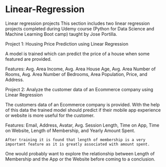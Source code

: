 # Linear-Regression
Linear regression projects
This section includes two linear regression projects completed during Udemy course (Python for Data Science and Machine Learning Boot camp) taught by Jose Portilla. 

Project 1: Housing Price Prediction using Linear Regression

A model is trained which can predict the price of a house when some featured are provided.

Features: Avg. Area Income,
	Avg. Area House Age,
	Avg. Area Number of Rooms,
	Avg. Area Number of Bedrooms, 
	Area Population, 
	Price,
  and Address.
  
Project 2: Analyze the customer data of an Ecommerce company using Linear Regression

The customers data of an Ecommerce company is provided. With the help of this data the trained model should predict if their mobile app experience or website is more useful for the customer. 

Features: 	Email,
		Address,
		Avatar,
		Avg. Session Length,
		Time on App,
		Time on Website,
		Length of Membership,
		and Yearly Amount Spent.
    
	After training it is found that length of membership is a very important feature as it is greatly associated with amount spent. 
  One would probably want to explore the relationship between Length of Membership and the App or the Website before coming to a conclusion.  


